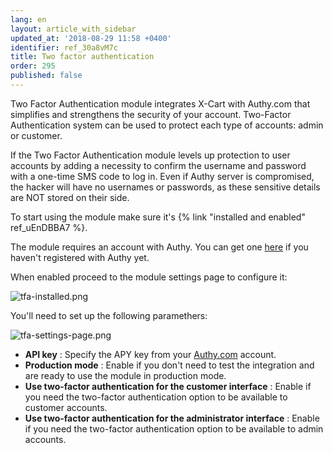 ```yaml
---
lang: en
layout: article_with_sidebar
updated_at: '2018-08-29 11:58 +0400'
identifier: ref_30a8vM7c
title: Two factor authentication
order: 295
published: false
---
```

Two Factor Authentication module integrates X-Cart with Authy.com that simplifies and strengthens the security of your account. Two-Factor Authentication system can be used to protect each type of accounts: admin or customer. 

If the Two Factor Authentication module levels up protection to user accounts by adding a necessity to confirm the username and password with a one-time SMS code to log in. Even if Authy server is compromised, the hacker will have no usernames or passwords, as these sensitive details are NOT stored on their side.

To start using the module make sure it's {% link "installed and enabled" ref_uEnDBBA7 %}.

The module requires an account with Authy. You can get one [here](https://www.authy.com/product/pricing/ "Two factor authentication") if you haven't registered with Authy yet.

When enabled proceed to the module settings page to configure it:

![tfa-installed.png]({{site.baseurl}}/attachments/ref_30a8vM7c/tfa-installed.png)

You'll need to set up the following paramethers:

![tfa-settings-page.png]({{site.baseurl}}/attachments/ref_30a8vM7c/tfa-settings-page.png)

* **API key** : Specify the APY key from your [Authy.com](dashboard.authy.com  "Two factor authentication")  account.
* **Production mode** : Enable if you don't need to test the integration and are ready to use the module in production mode.
* **Use two-factor authentication for the customer interface** : Enable if you need the two-factor authentication option to be available to customer accounts.
* **Use two-factor authentication for the administrator interface** : Enable if you need the two-factor authentication option to be available to admin accounts.

